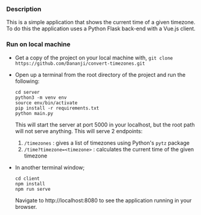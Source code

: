### Description

This is a simple application that shows the current time of a given timezone.
To do this the application uses a Python Flask back-end with a Vue.js client.

### Run on local machine

- Get a copy of the project on your local machine with, `git clone https://github.com/Dananji/convert-timezones.git`
- Open up a terminal from the root directory of the project and run the following:
    ```
    cd server
    python3 -m venv env
    source env/bin/activate
    pip install -r requirements.txt
    python main.py
    ```
    This will start the server at port 5000 in your localhost, but the root path will not serve anything. This will serve 2 endpoints:
    1. `/timezones` : gives a list of timezones using Python's `pytz` package
    2. `/time?timezone=<timezone>` : calculates the current time of the given timezone

- In another terminal window;
    ```
    cd client
    npm install
    npm run serve
    ```
    Navigate to http://localhost:8080 to see the application running in your browser.